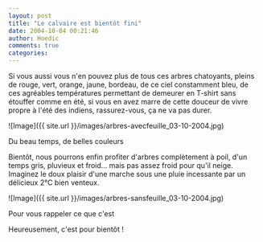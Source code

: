 ```yaml
---
layout: post
title: "Le calvaire est bientôt fini"
date: 2004-10-04 00:21:46
author: Hoedic
comments: true
categories: 
---
```



Si vous aussi vous n'en pouvez plus de tous ces arbres chatoyants, pleins de rouge, vert, orange, jaune, bordeau, de ce ciel constamment bleu, de ces agréables températures permettant de demeurer en T-shirt sans étouffer comme en été, si vous en avez marre de cette douceur de vivre propre à l'été des indiens, rassurez-vous, ça ne va pas durer.

![Image]({{ site.url }}/images/arbres-avecfeuille_03-10-2004.jpg)
<div class="photoattrib">Du beau temps, de belles couleurs</div>



Bientôt, nous pourrons enfin profiter d'arbres complètement à poil, d'un temps gris, pluvieux et froid... mais pas assez froid pour qu'il neige. Imaginez le doux plaisir d'une marche sous une pluie incessante par un délicieux 2°C bien venteux.

![Image]({{ site.url }}/images/arbres-sansfeuille_03-10-2004.jpg)
<div class="photoattrib">Pour vous rappeler ce que c'est</div>



Heureusement, c'est pour bientôt !